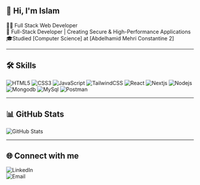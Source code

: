 ## 👋 Hi, I'm Islam

🧑‍💻 Full Stack Web Developer  
💼 Full-Stack Developer | Creating Secure & High-Performance Applications <br/>
🎓Studied [Computer Science] at [Abdelhamid Mehri Constantine 2]

---

## 🛠 Skills
![HTML5](https://www.vectorlogo.zone/logos/w3_html5/w3_html5-icon.svg)
![CSS3](https://www.vectorlogo.zone/logos/w3_css/w3_css-icon~old.svg)
![JavaScript](https://www.vectorlogo.zone/logos/javascript/javascript-icon.svg)
![TailwindCSS](https://www.vectorlogo.zone/logos/tailwindcss/tailwindcss-ar21~bgwhite.svg)
![React](https://www.vectorlogo.zone/logos/reactjs/reactjs-ar21.svg)
![Nextjs](https://www.vectorlogo.zone/logos/nextjs/nextjs-ar21~bgwhite.svg)
![Nodejs](https://www.vectorlogo.zone/logos/nodejs/nodejs-horizontal.svg)
![Mongodb](https://www.vectorlogo.zone/logos/mongodb/mongodb-ar21.svg)
![MySql](https://www.vectorlogo.zone/logos/mysql/mysql-ar21.svg)
![Postman](https://www.vectorlogo.zone/logos/getpostman/getpostman-icon.svg)

---

## 📊 GitHub Stats
![GitHub Stats](https://github-readme-stats.vercel.app/api?username=islambra&show_icons=true&theme=radical&count_private=true)  

---

## 🌐 Connect with me
![LinkedIn](https://www.vectorlogo.zone/logos/linkedin/linkedin-ar21.svg)  
![Email](https://www.vectorlogo.zone/logos/gmail/gmail-ar21.svg)

